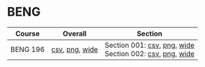 # BENG

| Course | Overall | Section |
| ------ | ------- | ------- |
| BENG 196 | [csv](https://github.com/UCSD-Historical-Enrollment-Data/2024Summer3/blob/main/overall/BENG%20196.csv), [png](https://raw.githubusercontent.com/UCSD-Historical-Enrollment-Data/2024Summer3/main/plot_overall/BENG%20196.png), [wide](https://raw.githubusercontent.com/UCSD-Historical-Enrollment-Data/2024Summer3/main/plot_overall_wide/BENG%20196.png) | Section 001: [csv](https://github.com/UCSD-Historical-Enrollment-Data/2024Summer3/blob/main/section/BENG%20196_001.csv), [png](https://raw.githubusercontent.com/UCSD-Historical-Enrollment-Data/2024Summer3/main/plot_section/BENG%20196_001.png), [wide](https://raw.githubusercontent.com/UCSD-Historical-Enrollment-Data/2024Summer3/main/plot_section_wide/BENG%20196_001.png)<br>Section 002: [csv](https://github.com/UCSD-Historical-Enrollment-Data/2024Summer3/blob/main/section/BENG%20196_002.csv), [png](https://raw.githubusercontent.com/UCSD-Historical-Enrollment-Data/2024Summer3/main/plot_section/BENG%20196_002.png), [wide](https://raw.githubusercontent.com/UCSD-Historical-Enrollment-Data/2024Summer3/main/plot_section_wide/BENG%20196_002.png) |
